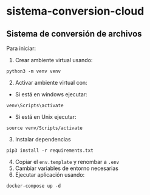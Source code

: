 # sistema-conversion-cloud
## Sistema de conversión de archivos


Para iniciar:

1. Crear ambiente virtual usando:
```
python3 -m venv venv
```
2. Activar ambiente virtual con:
- Si está en windows ejecutar:
```
venv\Scripts\activate
```
- Si está en Unix ejecutar:
```
source venv/Scripts/activate
```
3. Instalar dependencias
```
pip3 install -r requirements.txt
```
4. Copiar el ```env.template``` y renombar a ```.env```
5. Cambiar variables de entorno necesarias
6. Ejecutar aplicación usando: 
```
docker-compose up -d
```


